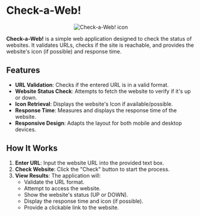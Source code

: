 # Check-a-Web!

<p align="center">
  <img src="https://raw.githubusercontent.com/OffBranded/CaW/main/icon.ico" alt="Check-a-Web! icon"/>
</p>

**Check-a-Web!** is a simple web application designed to check the status of websites. It validates URLs, checks if the site is reachable, and provides the website's icon (if possible) and response time.

## Features

- **URL Validation**: Checks if the entered URL is in a valid format.
- **Website Status Check**: Attempts to fetch the website to verify if it's up or down.
- **Icon Retrieval**: Displays the website's Icon if available/possible.
- **Response Time**: Measures and displays the response time of the website.
- **Responsive Design**: Adapts the layout for both mobile and desktop devices.

## How It Works

1. **Enter URL**: Input the website URL into the provided text box.
2. **Check Website**: Click the "Check" button to start the process.
3. **View Results**: The application will:
   - Validate the URL format.
   - Attempt to access the website.
   - Show the website's status (UP or DOWN).
   - Display the response time and icon (if possible).
   - Provide a clickable link to the website.
